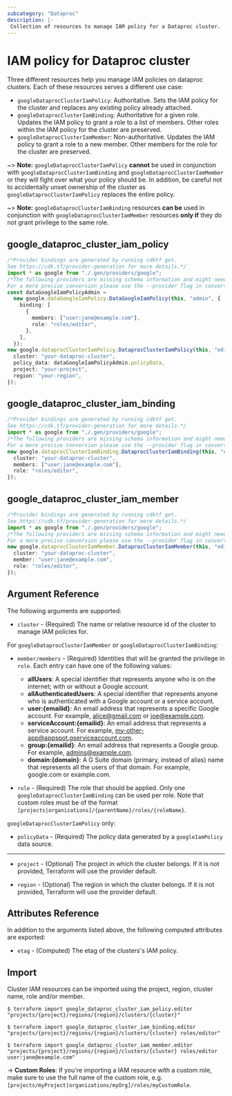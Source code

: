```yaml
---
subcategory: "Dataproc"
description: |-
 Collection of resources to manage IAM policy for a Dataproc cluster.
---
```


# IAM policy for Dataproc cluster

Three different resources help you manage IAM policies on dataproc clusters. Each of these resources serves a different use case:

* `googleDataprocClusterIamPolicy`: Authoritative. Sets the IAM policy for the cluster and replaces any existing policy already attached.
* `googleDataprocClusterIamBinding`: Authoritative for a given role. Updates the IAM policy to grant a role to a list of members. Other roles within the IAM policy for the cluster are preserved.
* `googleDataprocClusterIamMember`: Non-authoritative. Updates the IAM policy to grant a role to a new member. Other members for the role for the cluster are preserved.

\~> **Note:** `googleDataprocClusterIamPolicy` **cannot** be used in conjunction with `googleDataprocClusterIamBinding` and `googleDataprocClusterIamMember` or they will fight over what your policy should be. In addition, be careful not to accidentally unset ownership of the cluster as `googleDataprocClusterIamPolicy` replaces the entire policy.

\~> **Note:** `googleDataprocClusterIamBinding` resources **can be** used in conjunction with `googleDataprocClusterIamMember` resources **only if** they do not grant privilege to the same role.

## google\_dataproc\_cluster\_iam\_policy

```typescript
/*Provider bindings are generated by running cdktf get.
See https://cdk.tf/provider-generation for more details.*/
import * as google from "./.gen/providers/google";
/*The following providers are missing schema information and might need manual adjustments to synthesize correctly: google.
For a more precise conversion please use the --provider flag in convert.*/
const dataGoogleIamPolicyAdmin =
  new google.dataGoogleIamPolicy.DataGoogleIamPolicy(this, "admin", {
    binding: [
      {
        members: ["user:jane@example.com"],
        role: "roles/editor",
      },
    ],
  });
new google.dataprocClusterIamPolicy.DataprocClusterIamPolicy(this, "editor", {
  cluster: "your-dataproc-cluster",
  policy_data: dataGoogleIamPolicyAdmin.policyData,
  project: "your-project",
  region: "your-region",
});

```

## google\_dataproc\_cluster\_iam\_binding

```typescript
/*Provider bindings are generated by running cdktf get.
See https://cdk.tf/provider-generation for more details.*/
import * as google from "./.gen/providers/google";
/*The following providers are missing schema information and might need manual adjustments to synthesize correctly: google.
For a more precise conversion please use the --provider flag in convert.*/
new google.dataprocClusterIamBinding.DataprocClusterIamBinding(this, "editor", {
  cluster: "your-dataproc-cluster",
  members: ["user:jane@example.com"],
  role: "roles/editor",
});

```

## google\_dataproc\_cluster\_iam\_member

```typescript
/*Provider bindings are generated by running cdktf get.
See https://cdk.tf/provider-generation for more details.*/
import * as google from "./.gen/providers/google";
/*The following providers are missing schema information and might need manual adjustments to synthesize correctly: google.
For a more precise conversion please use the --provider flag in convert.*/
new google.dataprocClusterIamMember.DataprocClusterIamMember(this, "editor", {
  cluster: "your-dataproc-cluster",
  member: "user:jane@example.com",
  role: "roles/editor",
});

```

## Argument Reference

The following arguments are supported:

* `cluster` - (Required) The name or relative resource id of the cluster to manage IAM policies for.

For `googleDataprocClusterIamMember` or `googleDataprocClusterIamBinding`:

*   `member/members` - (Required) Identities that will be granted the privilege in `role`.
    Each entry can have one of the following values:
    * **allUsers**: A special identifier that represents anyone who is on the internet; with or without a Google account.
    * **allAuthenticatedUsers**: A special identifier that represents anyone who is authenticated with a Google account or a service account.
    * **user:{emailid}**: An email address that represents a specific Google account. For example, alice@gmail.com or joe@example.com.
    * **serviceAccount:{emailid}**: An email address that represents a service account. For example, my-other-app@appspot.gserviceaccount.com.
    * **group:{emailid}**: An email address that represents a Google group. For example, admins@example.com.
    * **domain:{domain}**: A G Suite domain (primary, instead of alias) name that represents all the users of that domain. For example, google.com or example.com.

*   `role` - (Required) The role that should be applied. Only one
    `googleDataprocClusterIamBinding` can be used per role. Note that custom roles must be of the format
    `[projects|organizations]/{parentName}/roles/{roleName}`.

`googleDataprocClusterIamPolicy` only:

* `policyData` - (Required) The policy data generated by a `googleIamPolicy` data source.

***

*   `project` - (Optional) The project in which the cluster belongs. If it
    is not provided, Terraform will use the provider default.

*   `region` - (Optional) The region in which the cluster belongs. If it
    is not provided, Terraform will use the provider default.

## Attributes Reference

In addition to the arguments listed above, the following computed attributes are
exported:

* `etag` - (Computed) The etag of the clusters's IAM policy.

## Import

Cluster IAM resources can be imported using the project, region, cluster name, role and/or member.

```console
$ terraform import google_dataproc_cluster_iam_policy.editor "projects/{project}/regions/{region}/clusters/{cluster}"

$ terraform import google_dataproc_cluster_iam_binding.editor "projects/{project}/regions/{region}/clusters/{cluster} roles/editor"

$ terraform import google_dataproc_cluster_iam_member.editor "projects/{project}/regions/{region}/clusters/{cluster} roles/editor user:jane@example.com"
```

\-> **Custom Roles**: If you're importing a IAM resource with a custom role, make sure to use the
full name of the custom role, e.g. `[projects/myProject|organizations/myOrg]/roles/myCustomRole`.
